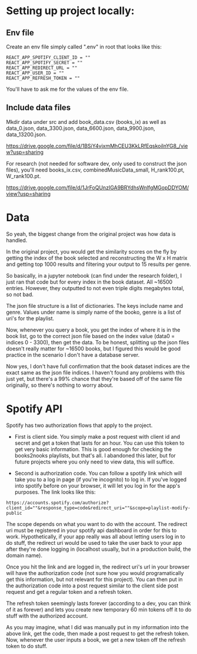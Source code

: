 # Setting up project locally:

## Env file

Create an env file simply called ".env" in root that looks like this:

```
REACT_APP_SPOTIFY_CLIENT_ID = ""
REACT_APP_SPOTIFY_SECRET = ""
REACT_APP_REDIRECT_URL = ""
REACT_APP_USER_ID = ""
REACT_APP_REFRESH_TOKEN = ""
```

You'll have to ask me for the values of the env file.

## Include data files
Mkdir data under src and add book_data.csv (books_ix) as well as data_0.json, data_3300.json, data_6600.json, data_9900.json, data_13200.json.

https://drive.google.com/file/d/1BSiY4vjxmMhCEU3KkLRfEqskoiInYG8_/view?usp=sharing

For research (not needed for software dev, only used to construct the json files), you'll need books_ix.csv, combinedMusicData_small, H_rank100.pt, W_rank100.pt.

https://drive.google.com/file/d/1JrFoQUnzIGA9BRYdhsWnlfgMGopDDYOM/view?usp=sharing

# Data

So yeah, the biggest change from the original project was how data is handled.

In the original project, you would get the similarity scores on the fly by getting the index of the book selected and reconstructing the W x H matrix and getting top 1000 results and filtering your output to 15 results per genre.

So basically, in a jupyter notebook (can find under the research folder), I just ran that code but for every index in the book dataset. All ~16500 entries. However, they outputted to not even triple digits megabytes total, so not bad.

The json file structure is a list of dictionaries. The keys include name and genre. Values under name is simply name of the booko, genre is a list of uri's for the playlist.

Now, whenever you query a book, you get the index of where it is in the book list, go to the correct json file based on the index value (data0 = indices 0 - 3300), then get the data. To be honest, splitting up the json files doesn't really matter for ~16500 books, but I figured this would be good practice in the scenario I don't have a database server.

Now yes, I don't have full confirmation that the book dataset indices are the exact same as the json file indices. I haven't found any problems with this just yet, but there's a 99% chance that they're based off of the same file originally, so there's nothing to worry about. 

# Spotify API

Spotify has two authorization flows that apply to the project. 

* First is client side. You simply make a post request with client id and secret and get a token that lasts for an hour. You can use this token to get very basic information. This is good enough for checking the books2nooks playlists, but that's all. I abandoned this later, but for future projects where you only need to view data, this will suffice.

* Second is authorization code. You can follow a spotify link which will take you to a log in page (if you're incognito) to log in. If you've logged into spotify before on your browser, it will let you log in for the app's purposes. The link looks like this:

```
https://accounts.spotify.com/authorize?client_id=""&response_type=code&redirect_uri=""&scope=playlist-modify-public
```

The scope depends on what you want to do with the account. The redirect uri must be registered in your spotify api dashboard in order for this to work. Hypothetically, if your app really was all about letting users log in to do stuff, the redirect uri would be used to take the user back to your app after they're done logging in (localhost usually, but in a production build, the domain name).

Once you hit the link and are logged in, the redirect uri's url in your browser will have the authorization code (not sure how you would programatically get this information, but not relevant for this project). You can then put in the authorization code into a post request similar to the client side post request and get a regular token and a refresh token.

The refresh token seemingly lasts forever (according to a dev, you can think of it as forever) and lets you create new temporary 60 min tokens off it to do stuff with the authorized account. 

As you may imagine, what I did was manually put in my information into the above link, get the code, then made a post request to get the refresh token. Now, whenever the user inputs a book, we get a new token off the refresh token to do stuff.